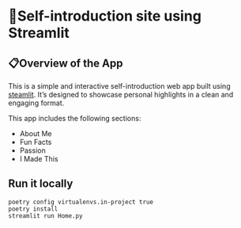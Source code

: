 # 🎈Self-introduction site using Streamlit

## 📋Overview of the App
This is a simple and interactive self-introduction web app built using [steamlit](https://streamlit.io/). It’s designed to showcase personal highlights in a clean and engaging format.

This app includes the following sections:
* About Me
* Fun Facts
* Passion
* I Made This

## Run it locally

```
poetry config virtualenvs.in-project true
poetry install
streamlit run Home.py
```


